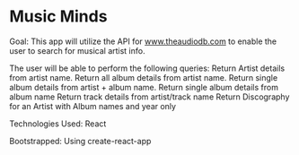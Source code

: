 # Music Minds

Goal:
This app will utilize the API for www.theaudiodb.com to enable the user to search for musical artist info.

The user will be able to perform the following queries:
Return Artist details from artist name. Return all album details from artist name. Return single album details from artist + album name. Return single album details from album name Return track details from artist/track name Return Discography for an Artist with Album names and year only

Technologies Used:
React

Bootstrapped:
Using create-react-app
